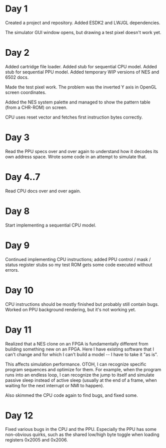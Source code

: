 
# Day 1

Created a project and repository. Added ESDK2 and LWJGL dependencies. 

The simulator GUI window opens, but drawing a test pixel doesn't work yet.

# Day 2

Added cartridge file loader.
Added stub for sequential CPU model.
Added stub for sequential PPU model.
Added temporary WIP versions of NES and 6502 docs.

Made the test pixel work. The problem was the inverted Y axis in OpenGL screen coordinates.

Added the NES system palette and managed to show the pattern table (from a CHR-ROM) on screen.

CPU uses reset vector and fetches first instruction bytes correctly.

# Day 3

Read the PPU specs over and over again to understand how it decodes its own address space. Wrote some
code in an attempt to simulate that.

# Day 4..7

Read CPU docs over and over again.

# Day 8

Start implementing a sequential CPU model.

# Day 9

Continued implementing CPU instructions; added PPU control / mask / status register stubs so my test ROM
gets some code executed without errors.

# Day 10

CPU instructions should be mostly finished but probably still contain bugs.
Worked on PPU background rendering, but it's not working yet.

# Day 11

Realized that a NES clone on an FPGA is fundamentally different from building something
new on an FPGA. Here I have existing software that I can't change and for which I can't
build a model -- I have to take it "as is".

This affects simulation performance. OTOH, I can recognize specific program sequences
and optimize for them. For example, when the program runs into an endless loop, I can
recognize the jump to itself and simulate passive sleep instead of active sleep (usually
at the end of a frame, when waiting for the next interrupt or NMI to happen).

Also skimmed the CPU code again to find bugs, and fixed some.

# Day 12

Fixed various bugs in the CPU and the PPU. Especially the PPU has some non-obvious quirks,
such as the shared low/high byte toggle when loading registers 0x2005 and 0x2006.

